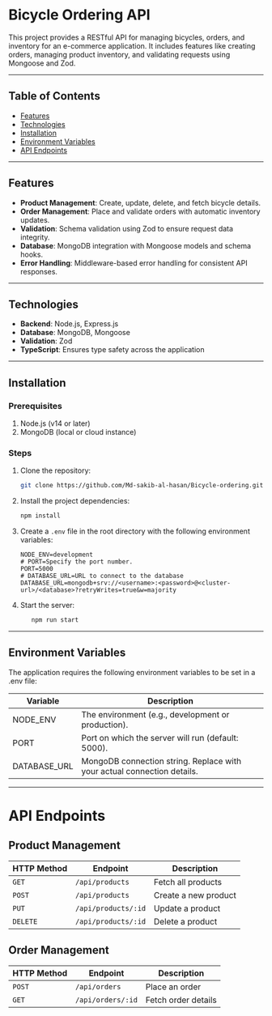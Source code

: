 # Bicycle Ordering API

This project provides a RESTful API for managing bicycles, orders, and inventory for an e-commerce application. It includes features like creating orders, managing product inventory, and validating requests using Mongoose and Zod.

---

## Table of Contents
- [Features](#features)
- [Technologies](#technologies)
- [Installation](#installation)
- [Environment Variables](#environment-variables)
- [API Endpoints](#api-endpoints)


---

## Features
- **Product Management**: Create, update, delete, and fetch bicycle details.
- **Order Management**: Place and validate orders with automatic inventory updates.
- **Validation**: Schema validation using Zod to ensure request data integrity.
- **Database**: MongoDB integration with Mongoose models and schema hooks.
- **Error Handling**: Middleware-based error handling for consistent API responses.

---

## Technologies
- **Backend**: Node.js, Express.js
- **Database**: MongoDB, Mongoose
- **Validation**: Zod
- **TypeScript**: Ensures type safety across the application

---

## Installation

### Prerequisites
1. Node.js (v14 or later)
2. MongoDB (local or cloud instance)

### Steps
1. Clone the repository:
   ```bash
   git clone https://github.com/Md-sakib-al-hasan/Bicycle-ordering.git
   
2. Install the project dependencies:
   ```bash
   npm install
3. Create a `.env` file in the root directory with the following environment variables:

   ```plaintext
   NODE_ENV=development
   # PORT=Specify the port number.
   PORT=5000
   # DATABASE_URL=URL to connect to the database
   DATABASE_URL=mongodb+srv://<username>:<password>@<cluster-url>/<database>?retryWrites=true&w=majority
4. Start the server:
   ```bash
      npm run start


---

## Environment Variables

The application requires the following environment variables to be set in a .env file:

| Variable    | Description                                                             |
|-------------|-------------------------------------------------------------------------|
| NODE_ENV    | The environment (e.g., development or production).                      |
| PORT        | Port on which the server will run (default: 5000).                      |  
| DATABASE_URL| MongoDB connection string. Replace with your actual connection details. | 



---

# API Endpoints

## Product Management

| HTTP Method | Endpoint                  | Description                  |
|-------------|---------------------------|------------------------------|
| `GET`       | `/api/products`            | Fetch all products           |
| `POST`      | `/api/products`            | Create a new product         |
| `PUT`       | `/api/products/:id`        | Update a product             |
| `DELETE`    | `/api/products/:id`        | Delete a product             |

## Order Management

| HTTP Method | Endpoint                  | Description                  |
|-------------|---------------------------|------------------------------|
| `POST`      | `/api/orders`              | Place an order               |
| `GET`       | `/api/orders/:id`          | Fetch order details          |







